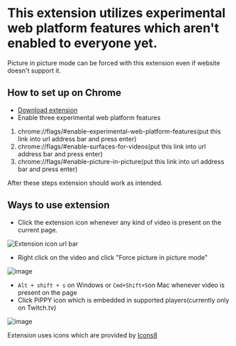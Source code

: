 # This extension utilizes experimental web platform features which aren't enabled to everyone yet.

Picture in picture mode can be forced with this extension even if website doesn't support it.

## How to set up on Chrome

- [Download extension](https://chrome.google.com/webstore/detail/pippy-native-picture-in-p/kienbfjdgnamgohflfagoplkpkkcnohj)
- Enable three experimental web platform features
1. chrome://flags/#enable-experimental-web-platform-features(put this link into url address bar and press enter)
2. chrome://flags/#enable-surfaces-for-videos(put this link into url address bar and press enter) 
3. chrome://flags/#enable-picture-in-picture(put this link into url address bar and press enter) 
  
After these steps extension should work as intended.

## Ways to use extension

- Click the extension icon whenever any kind of video is present on the current page.

![Extension icon url bar](https://user-images.githubusercontent.com/11031051/42735448-a7453032-885c-11e8-9b79-432ef67a95d0.png)

- Right click on the video and click "Force picture in picture mode"

![image](https://user-images.githubusercontent.com/11031051/42735289-0a4159e8-885a-11e8-93f2-311f0829932a.png)

- `Alt + shift + s` on Windows or `Cmd+Shift+S`on Mac whenever video is present on the page
- Click PiPPY icon which is embedded in supported players(currently only on Twitch.tv)

![image](https://user-images.githubusercontent.com/11031051/42735364-14dd6940-885b-11e8-81b7-9cbf3311e41b.png)

Extension uses icons which are provided by [Icons8](https://icons8.com)
